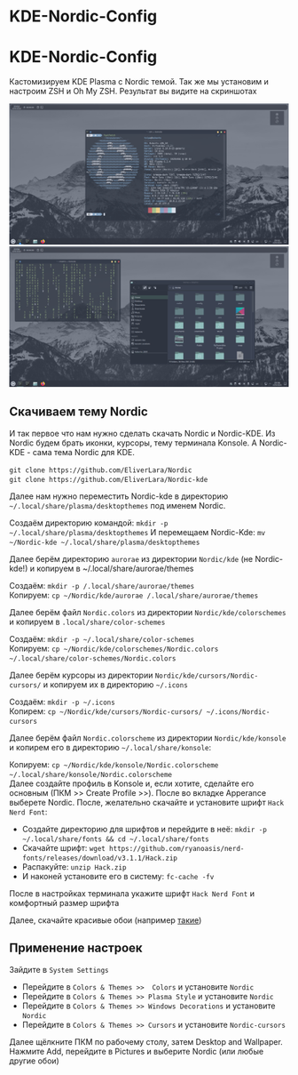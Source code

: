 # KDE-Nordic-Config

# KDE-Nordic-Config

Кастомизируем KDE Plasma с Nordic темой. Так же мы установим и настроим ZSH и Oh My ZSH. Результат вы видите на скриншотах

<img src="img/Nordic.png">
<img src="img/Nordic2.png">

## Скачиваем тему Nordic

И так первое что нам нужно сделать скачать Nordic и Nordic-KDE. Из Nordic будем брать иконки, курсоры, тему терминала Konsole. А Nordic-KDE - сама тема Nordic для KDE.

`git clone https://github.com/EliverLara/Nordic`
<br>
`git clone https://github.com/EliverLara/Nordic-kde`

Далее нам нужно переместить Nordic-kde в директорию `~/.local/share/plasma/desktopthemes` под именем Nordic.

Создаём директорию командой: `mkdir -p ~/.local/share/plasma/desktopthemes`
И перемещаем Nordic-Kde: `mv ~/Nordic-kde ~/.local/share/plasma/desktopthemes`

Далее берём директорию `aurorae` из директории `Nordic/kde` (не Nordic-kde!) и копируем в ~/.local/share/aurorae/themes

Создаём: `mkdir -p /.local/share/aurorae/themes`
<br>
Копируем: `cp ~/Nordic/kde/aurorae /.local/share/aurorae/themes`

Далее берём файл `Nordic.colors` из директории `Nordic/kde/colorschemes` и копируем в `.local/share/color-schemes`

Создаём: `mkdir -p ~/.local/share/color-schemes`
<br>
Копируем: `cp ~/Nordic/kde/colorschemes/Nordic.colors ~/.local/share/color-schemes/Nordic.colors`

Далее берём курсоры из директории `Nordic/kde/cursors/Nordic-cursors/` и копируем их в директорию `~/.icons`

Создаём: `mkdir -p ~/.icons`
<br>
Копирем: `cp ~/Nordic/kde/cursors/Nordic-cursors/ ~/.icons/Nordic-cursors`

Далее берём файл `Nordic.colorscheme` из директории `Nordic/kde/konsole` и копирем его в директорию `~/.local/share/konsole`:

Копируем: `cp ~/Nordic/kde/konsole/Nordic.colorscheme ~/.local/share/konsole/Nordic.colorscheme`
<br>
Далее создайте профиль в Konsole и, если хотите, сделайте его основным (ПКМ >> Create Profile >>). После во вкладке Apperance выберете Nordic.
После, желательно скачайте и установите шрифт `Hack Nerd Font`:

- Создайте директорию для шрифтов и перейдите в неё: `mkdir -p ~/.local/share/fonts && cd ~/.local/share/fonts`
- Скачайте шрифт: `wget https://github.com/ryanoasis/nerd-fonts/releases/download/v3.1.1/Hack.zip`
- Распакуйте: `unzip Hack.zip`
- И наконей установите его в систему: `fc-cache -fv`

После в настройках терминала укажите шрифт `Hack Nerd Font` и комфортный размер шрифта

Далее, скачайте красивые обои (например [такие](https://images.pling.com/img/00/00/36/61/48/2086140/nordic-mountain-wallpaper.jpg))

## Применение настроек

Зайдите в `System Settings`

- Перейдите в `Colors & Themes >>  Colors` и установите `Nordic`
- Перейдите в `Colors & Themes >> Plasma Style` и установите `Nordic`
- Перейдите в `Colors & Themes >> Windows Decorations` и установите `Nordic`
- Перейдите в `Colors & Themes >> Cursors` и установите `Nordic-cursors`

Далее щёлкните ПКМ по рабочему столу, затем Desktop and Wallpaper. Нажмите Add, перейдите в Pictures и выберите Nordic (или любые другие обои)
